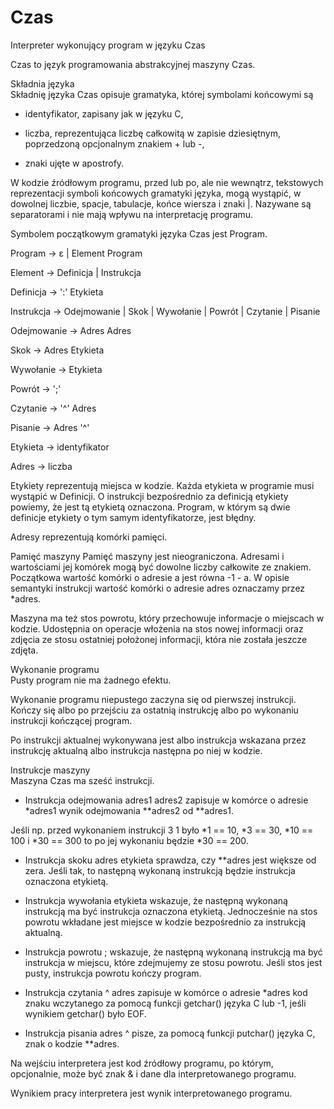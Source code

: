 # Czas
Interpreter wykonujący program w języku Czas

Czas to język programowania abstrakcyjnej maszyny Czas.

Składnia języka  
Składnię języka Czas opisuje gramatyka, której symbolami końcowymi są

- identyfikator, zapisany jak w języku C,

- liczba, reprezentująca liczbę całkowitą w zapisie dziesiętnym, poprzedzoną opcjonalnym znakiem + lub -,

- znaki ujęte w apostrofy.

W kodzie źródłowym programu, przed lub po, ale nie wewnątrz, tekstowych reprezentacji symboli końcowych gramatyki języka, mogą wystąpić, w dowolnej liczbie, spacje, tabulacje, końce wiersza i znaki |. Nazywane są separatorami i nie mają wpływu na interpretację programu.

Symbolem początkowym gramatyki języka Czas jest Program.

Program → ε | Element Program

Element → Definicja | Instrukcja

Definicja → ':' Etykieta

Instrukcja → Odejmowanie | Skok | Wywołanie | Powrót | Czytanie | Pisanie

Odejmowanie → Adres Adres

Skok → Adres Etykieta

Wywołanie → Etykieta

Powrót → ';'

Czytanie → '^' Adres

Pisanie → Adres '^'

Etykieta → identyfikator

Adres → liczba

Etykiety reprezentują miejsca w kodzie. Każda etykieta w programie musi wystąpić w Definicji. O instrukcji bezpośrednio za definicją etykiety powiemy, że jest tą etykietą oznaczona. Program, w którym są dwie definicje etykiety o tym samym identyfikatorze, jest błędny.

Adresy reprezentują komórki pamięci.

Pamięć maszyny
Pamięć maszyny jest nieograniczona. Adresami i wartościami jej komórek mogą być dowolne liczby całkowite ze znakiem. Początkowa wartość komórki o adresie a jest równa -1 - a. W opisie semantyki instrukcji wartość komórki o adresie adres oznaczamy przez *adres.

Maszyna ma też stos powrotu, który przechowuje informacje o miejscach w kodzie. Udostępnia on operacje włożenia na stos nowej informacji oraz zdjęcia ze stosu ostatniej położonej informacji, która nie została jeszcze zdjęta.

Wykonanie programu  
Pusty program nie ma żadnego efektu.

Wykonanie programu niepustego zaczyna się od pierwszej instrukcji. Kończy się albo po przejściu za ostatnią instrukcję albo po wykonaniu instrukcji kończącej program.

Po instrukcji aktualnej wykonywana jest albo instrukcja wskazana przez instrukcję aktualną albo instrukcja następna po niej w kodzie.

Instrukcje maszyny  
Maszyna Czas ma sześć instrukcji.

- Instrukcja odejmowania adres1 adres2 zapisuje w komórce o adresie *adres1 wynik odejmowania **adres2 od **adres1.

Jeśli np. przed wykonaniem instrukcji 3 1 było *1 == 10, *3 == 30, *10 == 100 i *30 == 300 to po jej wykonaniu będzie *30 == 200.

- Instrukcja skoku adres etykieta sprawdza, czy **adres jest większe od zera. Jeśli tak, to następną wykonaną instrukcją będzie instrukcja oznaczona etykietą.

- Instrukcja wywołania etykieta wskazuje, że następną wykonaną instrukcją ma być instrukcja oznaczona etykietą. Jednocześnie na stos powrotu wkładane jest miejsce w kodzie bezpośrednio za instrukcją aktualną.

- Instrukcja powrotu ; wskazuje, że następną wykonaną instrukcją ma być instrukcja w miejscu, które zdejmujemy ze stosu powrotu. Jeśli stos jest pusty, instrukcja powrotu kończy program.

- Instrukcja czytania ^ adres zapisuje w komórce o adresie *adres kod znaku wczytanego za pomocą funkcji getchar() języka C lub -1, jeśli wynikiem getchar() było EOF.

- Instrukcja pisania adres ^ pisze, za pomocą funkcji putchar() języka C, znak o kodzie **adres.

Na wejściu interpretera jest kod źródłowy programu, po którym, opcjonalnie, może być znak & i dane dla interpretowanego programu.

Wynikiem pracy interpretera jest wynik interpretowanego programu.
